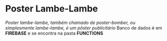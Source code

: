 <h1> Poster Lambe-Lambe </h1>
<i>Poster lambe-lambe, também chamado de poster-bomber, ou simplesmente lambe-lambe, é um pôster publicitário</i>
Banco de dados é em <b>FIREBASE</b> e se encontra na pasta <b>FUNCTIONS</b>
